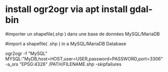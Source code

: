 # install ogr2ogr via apt install gdal-bin

#importer un shapefile(.shp ) dans une base de données MySQL/MariaDB

#import a shapefile( .shp ) in a MySQL/MariaDB Database

ogr2ogr -f "MySQL"   MYSQL:"MyDB,host=HOST,user=USER,password=PASSWORD,port=3306" -a_srs "EPSG:4326" /PATH/FILENAME.shp -skipfailures
